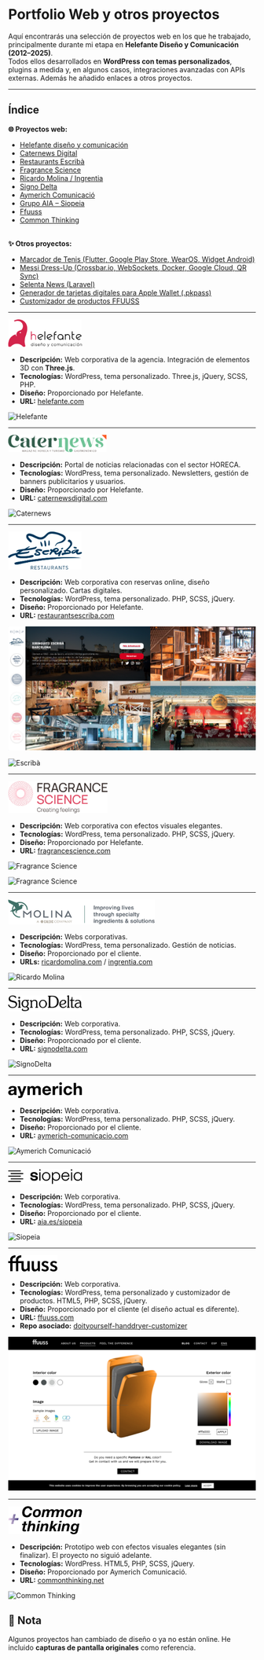 # Portfolio Web y otros proyectos

Aquí encontrarás una selección de proyectos web en los que he trabajado, principalmente durante mi etapa en **Helefante Diseño y Comunicación (2012–2025)**.  
Todos ellos desarrollados en **WordPress con temas personalizados**, plugins a medida y, en algunos casos, integraciones avanzadas con APIs externas. Además he añadido enlaces a otros proyectos.

---

## Índice

**🌐 Proyectos web:** 
- [Helefante diseño y comunicación](#helefante-diseño-y-comunicación)
- [Caternews Digital](#caternews-digital)
- [Restaurants Escribà](#restaurants-escribà)
- [Fragrance Science](#fragrance-science)
- [Ricardo Molina / Ingrentia](#ricardo-molina--ingrentia)
- [Signo Delta](#signo-delta)
- [Aymerich Comunicació](#aymerich-comunicació)
- [Grupo AIA – Siopeia](#siopeia)
- [Ffuuss](#ffuuss)
- [Common Thinking](#common-thinking)  <br><br>

  

**✨ Otros proyectos:** 
- [Marcador de Tenis (Flutter, Google Play Store, WearOS, Widget Android)](https://play.google.com/store/apps/details?id=xyz.zeliuk.apptenis)  
- [Messi Dress-Up (Crossbar.io, WebSockets, Docker, Google Cloud, QR Sync)](http://zeliuk.xyz/messi/)  
- [Selenta News (Laravel)](https://github.com/zeliuk/selentanews)  
- [Generador de tarjetas digitales para Apple Wallet (.pkpass)](https://github.com/zeliuk/pkpass-wallet-apple)  
- [Customizador de productos FFUUSS](https://github.com/zeliuk/doityourself-handdryer-customizer)  


---

<img src="screenshots/helefante/logo.svg" width="150" id="helefante-diseño-y-comunicación">

- **Descripción:** Web corporativa de la agencia. Integración de elementos 3D con **Three.js**.
- **Tecnologías:** WordPress, tema personalizado. Three.js, jQuery, SCSS, PHP.
- **Diseño:** Proporcionado por Helefante.  
- **URL:** [helefante.com](https://helefante.com)  

![Helefante](screenshots/helefante/screenview_helefante_1.gif)

---

<img src="screenshots/caternews/logo.svg" height="35" id="caternews-digital">

- **Descripción:** Portal de noticias relacionadas con el sector HORECA.  
- **Tecnologías:** WordPress, tema personalizado. Newsletters, gestión de banners publicitarios y usuarios.
- **Diseño:** Proporcionado por Helefante.  
- **URL:** [caternewsdigital.com](https://caternewsdigital.com)

![Caternews](screenshots/caternews/screenview_caternews_1.gif)

---

<img src="screenshots/escriba/logo.svg" width="150" id="restaurants-escribà">

- **Descripción:** Web corporativa con reservas online, diseño personalizado. Cartas digitales.
- **Tecnologías:** WordPress, tema personalizado. PHP, SCSS, jQuery.  
- **Diseño:** Proporcionado por Helefante.  
- **URL:** [restaurantsescriba.com](https://restaurantsescriba.com)  

![Escribà](screenshots/escriba/screenshot_escriba_1.png)

![Escribà](screenshots/escriba/screenview_escriba_1.gif)

---

<img src="screenshots/fragrancescience/logo.svg" height="65" id="fragrance-science">

- **Descripción:** Web corporativa con efectos visuales elegantes.  
- **Tecnologías:** WordPress, tema personalizado. PHP, SCSS, jQuery.
- **Diseño:** Proporcionado por Helefante.  
- **URL:** [fragrancescience.com](https://fragrancescience.com/es)  

![Fragrance Science](screenshots/fragrancescience/screenview_fragrancescience_1.gif)

![Fragrance Science](screenshots/fragrancescience/screenview_fragrancescience_2.gif)

---

<img src="screenshots/ricardomolina/logo.svg" height="50" id="ricardo-molina--ingrentia">

- **Descripción:** Webs corporativas.  
- **Tecnologías:** WordPress, tema personalizado. Gestión de noticias. 
- **Diseño:** Proporcionado por el cliente.  
- **URLs:** [ricardomolina.com](https://ricardomolina.com) / [ingrentia.com](https://ingrentia.com)  

![Ricardo Molina](screenshots/ricardomolina/screenview_ricardomolina_1.gif)

---

<img src="screenshots/signodelta/logo.svg" width="150" id="signo-delta">

- **Descripción:** Web corporativa.  
- **Tecnologías:** WordPress, tema personalizado. PHP, SCSS, jQuery.
- **Diseño:** Proporcionado por el cliente.  
- **URL:** [signodelta.com](https://signodelta.com)  

![SignoDelta](screenshots/signodelta/screenview_signodelta_1.gif)

---

<img src="screenshots/aymerich/logo.svg" width="150" id="aymerich-comunicació">

- **Descripción:** Web corporativa.  
- **Tecnologías:** WordPress, tema personalizado. PHP, SCSS, jQuery.  
- **Diseño:** Proporcionado por el cliente.  
- **URL:** [aymerich-comunicacio.com](https://aymerich-comunicacio.com)  

![Aymerich Comunicació](screenshots/aymerich/screenview_aymerich_1.gif)

---

<img src="screenshots/siopeia/logo.svg" width="150" id="siopeia">

- **Descripción:** Web corporativa.  
- **Tecnologías:** WordPress, tema personalizado. PHP, SCSS, jQuery.  
- **Diseño:** Proporcionado por el cliente.  
- **URL:** [aia.es/siopeia](https://aia.es/siopeia)  

![Siopeia](screenshots/siopeia/screenview_siopeia_1.gif)

---

<img src="screenshots/ffuuss/logo.svg" width="100" id="ffuuss">

- **Descripción:** Web corporativa.
- **Tecnologías:** WordPress, tema personalizado y customizador de productos. HTML5, PHP, SCSS, jQuery.
- **Diseño:** Proporcionado por el cliente (el diseño actual es diferente).  
- **URL:** [ffuuss.com](https://ffuuss.com)  
- **Repo asociado:** [doityourself-handdryer-customizer](https://github.com/zeliuk/doityourself-handdryer-customizer)  

![FFUUSS](screenshots/ffuuss/screenshot_ffuuss_1.png)

---

<img src="screenshots/commonthinking/logo.svg" width="150" id="common-thinking">

- **Descripción:** Prototipo web con efectos visuales elegantes (sin finalizar). El proyecto no siguió adelante.  
- **Tecnologías:** WordPress. HTML5, PHP, SCSS, jQuery. 
- **Diseño:** Proporcionado por Aymerich Comunicació.
- **URL:** [commonthinking.net](https://commonthinking.net)  

![Common Thinking](screenshots/commonthinking/screenview_commonthinking_1.gif)


## 📌 Nota
Algunos proyectos han cambiado de diseño o ya no están online. He incluido **capturas de pantalla originales** como referencia.
